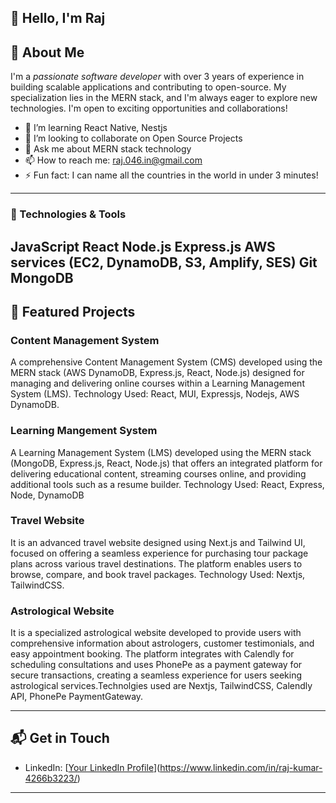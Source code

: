 ## 👋 Hello, I'm Raj

## 🚀 About Me
I'm a *passionate software developer* with over 3 years of experience in building scalable applications and contributing to open-source. My specialization lies in the MERN stack, and I'm always eager to explore new technologies. I'm open to exciting opportunities and collaborations!
- 🌱 I’m learning React Native, Nestjs
- 👯 I’m looking to collaborate on Open Source Projects
- 💬 Ask me about MERN stack technology 
- 📫 How to reach me: raj.046.in@gmail.com
- ⚡ Fun fact: I can name all the countries in the world in under 3 minutes!

---

### 🔧 Technologies & Tools
JavaScript
React
Node.js
Express.js
AWS services (EC2, DynamoDB, S3, Amplify, SES)
Git
MongoDB
---

## 🌟 Featured Projects

### Content Management System
A comprehensive Content Management System (CMS) developed using the MERN stack (AWS DynamoDB, Express.js, React, Node.js) designed for managing and delivering online courses within a Learning Management System (LMS). 
Technology Used: React, MUI, Expressjs, Nodejs, AWS DynamoDB.

### Learning Mangement System
A Learning Management System (LMS) developed using the MERN stack (MongoDB, Express.js, React, Node.js) that offers an integrated platform for delivering educational content, streaming courses online, and providing additional tools such as a resume builder. 
Technology Used: React, Express, Node, DynamoDB

### Travel Website
It is an advanced travel website designed using Next.js and Tailwind UI, focused on offering a seamless experience for purchasing tour package plans across various travel destinations. The platform enables users to browse, compare, and book travel packages.
Technology Used: Nextjs, TailwindCSS.

### Astrological Website
It is a specialized astrological website developed to provide users with comprehensive information about astrologers, customer testimonials, and easy appointment booking. The platform integrates with Calendly for scheduling consultations and uses PhonePe as a payment gateway for secure transactions, creating a seamless experience for users seeking astrological services.Technolgies used are Nextjs, TailwindCSS, Calendly API, PhonePe PaymentGateway.

---

## 📬 Get in Touch

- LinkedIn: [[Your LinkedIn Profile](https://linkedin.com/in/yourusername)](https://www.linkedin.com/in/raj-kumar-4266b3223/)
---

